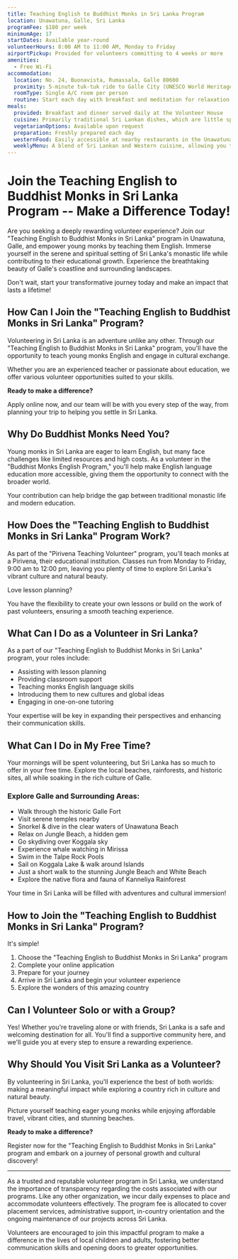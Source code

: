 ```yaml
---
title: Teaching English to Buddhist Monks in Sri Lanka Program
location: Unawatuna, Galle, Sri Lanka
programFee: $180 per week
minimumAge: 17
startDates: Available year-round
volunteerHours: 8:00 AM to 11:00 AM, Monday to Friday
airportPickup: Provided for volunteers committing to 4 weeks or more
amenities:
  - Free Wi-Fi
accommodation:
  location: No. 24, Buonavista, Rumassala, Galle 80600
  proximity: 5-minute tuk-tuk ride to Galle City (UNESCO World Heritage site)
  roomType: Single A/C room per person
  routine: Start each day with breakfast and meditation for relaxation and comfort
meals:
  provided: Breakfast and dinner served daily at the Volunteer House
  cuisine: Primarily traditional Sri Lankan dishes, which are little spicy and include seafood and meat
  vegetarianOptions: Available upon request
  preparation: Freshly prepared each day
  westernFood: Easily accessible at nearby restaurants in the Unawatuna area
  weeklyMenu: A blend of Sri Lankan and Western cuisine, allowing you to know in advance what will be served
---
```


# Join the Teaching English to Buddhist Monks in Sri Lanka Program -- Make a Difference Today!

Are you seeking a deeply rewarding volunteer experience? Join our "Teaching English to Buddhist Monks in Sri Lanka" program in Unawatuna, Galle, and empower young monks by teaching them English. Immerse yourself in the serene and spiritual setting of Sri Lanka's monastic life while contributing to their educational growth. Experience the breathtaking beauty of Galle's coastline and surrounding landscapes.

Don't wait, start your transformative journey today and make an impact that lasts a lifetime!

## How Can I Join the "Teaching English to Buddhist Monks in Sri Lanka" Program?

Volunteering in Sri Lanka is an adventure unlike any other. Through our "Teaching English to Buddhist Monks in Sri Lanka" program, you'll have the opportunity to teach young monks English and engage in cultural exchange.

Whether you are an experienced teacher or passionate about education, we offer various volunteer opportunities suited to your skills.

**Ready to make a difference?**

Apply online now, and our team will be with you every step of the way, from planning your trip to helping you settle in Sri Lanka.

## Why Do Buddhist Monks Need You?

Young monks in Sri Lanka are eager to learn English, but many face challenges like limited resources and high costs. As a volunteer in the "Buddhist Monks English Program," you'll help make English language education more accessible, giving them the opportunity to connect with the broader world.

Your contribution can help bridge the gap between traditional monastic life and modern education.

## How Does the "Teaching English to Buddhist Monks in Sri Lanka" Program Work?

As part of the "Pirivena Teaching Volunteer" program, you'll teach monks at a Pirivena, their educational institution. Classes run from Monday to Friday, 9:00 am to 12:00 pm, leaving you plenty of time to explore Sri Lanka's vibrant culture and natural beauty.

Love lesson planning?

You have the flexibility to create your own lessons or build on the work of past volunteers, ensuring a smooth teaching experience.

## What Can I Do as a Volunteer in Sri Lanka?

As a part of our "Teaching English to Buddhist Monks in Sri Lanka" program, your roles include:

- Assisting with lesson planning
- Providing classroom support
- Teaching monks English language skills
- Introducing them to new cultures and global ideas
- Engaging in one-on-one tutoring

Your expertise will be key in expanding their perspectives and enhancing their communication skills.

## What Can I Do in My Free Time?

Your mornings will be spent volunteering, but Sri Lanka has so much to offer in your free time. Explore the local beaches, rainforests, and historic sites, all while soaking in the rich culture of Galle.

### Explore Galle and Surrounding Areas:

- Walk through the historic Galle Fort
- Visit serene temples nearby
- Snorkel & dive in the clear waters of Unawatuna Beach
- Relax on Jungle Beach, a hidden gem
- Go skydiving over Koggala sky
- Experience whale watching in Mirissa
- Swim in the Talpe Rock Pools
- Sail on Koggala Lake & walk around Islands
- Just a short walk to the stunning Jungle Beach and White Beach
- Explore the native flora and fauna of Kanneliya Rainforest

Your time in Sri Lanka will be filled with adventures and cultural immersion!

## How to Join the "Teaching English to Buddhist Monks in Sri Lanka" Program?

It's simple!

1. Choose the "Teaching English to Buddhist Monks in Sri Lanka" program
2. Complete your online application
3. Prepare for your journey
4. Arrive in Sri Lanka and begin your volunteer experience
5. Explore the wonders of this amazing country

## Can I Volunteer Solo or with a Group?

Yes! Whether you're traveling alone or with friends, Sri Lanka is a safe and welcoming destination for all. You'll find a supportive community here, and we'll guide you at every step to ensure a rewarding experience.

## Why Should You Visit Sri Lanka as a Volunteer?

By volunteering in Sri Lanka, you'll experience the best of both worlds: making a meaningful impact while exploring a country rich in culture and natural beauty.

Picture yourself teaching eager young monks while enjoying affordable travel, vibrant cities, and stunning beaches.

**Ready to make a difference?**

Register now for the "Teaching English to Buddhist Monks in Sri Lanka" program and embark on a journey of personal growth and cultural discovery!

---

As a trusted and reputable volunteer program in Sri Lanka, we understand the importance of transparency regarding the costs associated with our programs. Like any other organization, we incur daily expenses to place and accommodate volunteers effectively. The program fee is allocated to cover placement services, administrative support, in-country orientation and the ongoing maintenance of our projects across Sri Lanka.

Volunteers are encouraged to join this impactful program to make a difference in the lives of local children and adults, fostering better communication skills and opening doors to greater opportunities.
